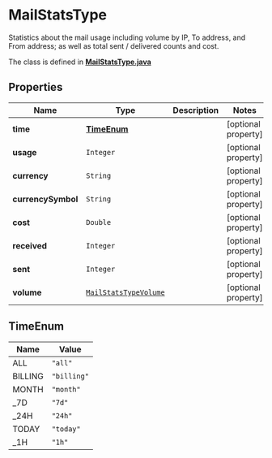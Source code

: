 

# MailStatsType

Statistics about the mail usage including volume by IP, To address, and From address; as well as total sent / delivered counts and cost.

The class is defined in **[MailStatsType.java](../../src/main/java/org/openapitools/model/MailStatsType.java)**

## Properties

Name | Type | Description | Notes
------------ | ------------- | ------------- | -------------
**time** | [**TimeEnum**](#TimeEnum) |  |  [optional property]
**usage** | `Integer` |  |  [optional property]
**currency** | `String` |  |  [optional property]
**currencySymbol** | `String` |  |  [optional property]
**cost** | `Double` |  |  [optional property]
**received** | `Integer` |  |  [optional property]
**sent** | `Integer` |  |  [optional property]
**volume** | [`MailStatsTypeVolume`](MailStatsTypeVolume.md) |  |  [optional property]

## TimeEnum

Name | Value
---- | -----
ALL | `"all"`
BILLING | `"billing"`
MONTH | `"month"`
_7D | `"7d"`
_24H | `"24h"`
TODAY | `"today"`
_1H | `"1h"`









